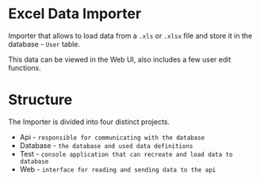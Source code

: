 # Excel Data Importer

Importer that allows to load data from a `.xls` or `.xlsx` file and store it in the database - `User` table.

This data can be viewed in the Web UI, also includes a few user edit functions.

# Structure

The Importer is divided into four distinct projects.

- Api - `responsible for communicating with the database`
- Database - `the database and used data definitions`
- Test - `console application that can recreate and load data to database`
- Web - `interface for reading and sending data to the api`
